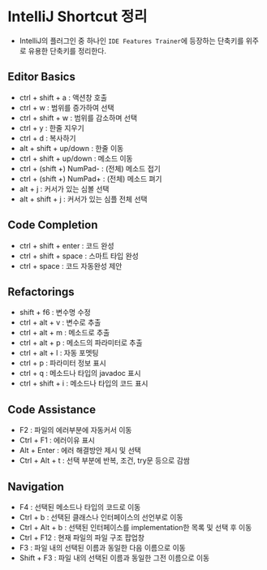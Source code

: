 # IntelliJ Shortcut 정리

- IntelliJ의 플러그인 중 하나인 `IDE Features Trainer`에 등장하는 단축키를 위주로 유용한 단축키를 정리한다.

## Editor Basics

- ctrl + shift + a : 액션창 호출
- ctrl + w : 범위를 증가하여 선택
- ctrl + shift + w : 범위를 감소하며 선택
- ctrl + y : 한줄 지우기
- ctrl + d : 복사하기
- alt + shift + up/down : 한줄 이동
- ctrl + shift + up/down : 메소드 이동
- ctrl + (shift +) NumPad- : (전체) 메소드 접기
- ctrl + (shift +) NumPad+ : (전체) 메소드 펴기
- alt + j : 커서가 있는 심볼 선택
- alt + shift + j : 커서가 있는 심플 전체 선택

## Code Completion

- ctrl + shift + enter : 코드 완성
- ctrl + shift + space : 스마트 타입 완성
- ctrl + space : 코드 자동완성 제안

## Refactorings

- shift + f6 : 변수명 수정
- ctrl + alt + v : 변수로 추출
- ctrl + alt + m : 메소드로 추출
- ctrl + alt + p : 메소드의 파라미터로 추출
- ctrl + alt + l : 자동 포멧팅
- ctrl + p : 파라미터 정보 표시
- ctrl + q : 메소드나 타입의 javadoc 표시
- ctrl + shift + i : 메소드나 타입의 코드 표시

## Code Assistance

- F2 : 파일의 에러부분에 자동커서 이동
- Ctrl + F1 : 에러이유 표시
- Alt + Enter : 에러 해결방안 제시 및 선택
- Ctrl + Alt + t : 선택 부분에 반복, 조건, try문 등으로 감쌈

## Navigation

- F4 : 선택된 메소드나 타입의 코드로 이동
- Ctrl + b : 선택된 클래스나 인터페이스의 선언부로 이동
- Ctrl + Alt + b : 선택된 인터페이스를 implementation한 목록 및 선택 후 이동
- Ctrl + F12 : 현재 파일의 파일 구조 팝업창
- F3 : 파일 내의 선택된 이름과 동일한 다음 이름으로 이동
- Shift + F3 : 파일 내의 선택된 이름과 동일한 그전 이름으로 이동